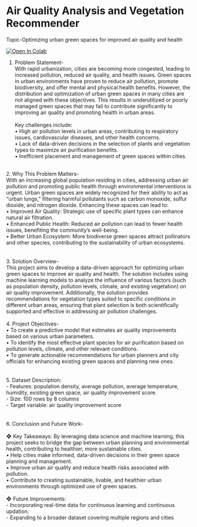 # Air Quality Analysis and Vegetation Recommender
Topic-Optimizing urban green spaces for improved air quality and health

[![Open In Colab](https://colab.research.google.com/assets/colab-badge.svg)](https://colab.research.google.com/github/Priyanshi-Tyagi25/Air-Quality-Analysis-and-Vegetation-Recommender/blob/main/Air%20Quality%20Analysis%20and%20Vegetation%20Recommender.ipynb)
<br>
1. Problem Statement- <br>
        With rapid urbanization, cities are becoming more congested, leading to increased pollution, 
        reduced air quality, and health issues. Green spaces in urban environments have proven to 
        reduce air pollution, promote biodiversity, and offer mental and physical health benefits. 
        However, the distribution and optimization of urban green spaces in many cities are not 
        aligned with these objectives. This results in underutilized or poorly managed green spaces 
        that may fail to contribute significantly to improving air quality and promoting health in 
        urban areas. <br><br>
   Key challenges include: <br>
        • High air pollution levels in urban areas, contributing to respiratory issues, 
          cardiovascular diseases, and other health concerns.<br> 
        • Lack of data-driven decisions in the selection of plants and vegetation types to 
          maximize air purification benefits.<br>
        • Inefficient placement and management of green spaces within cities.<br>
<br>
2. Why This Problem Matters- <br> 
        With an increasing global population residing in cities, addressing urban air pollution and 
        promoting public health through environmental interventions is urgent. Urban green spaces 
        are widely recognized for their ability to act as “urban lungs,” filtering harmful pollutants 
        such as carbon monoxide, sulfur dioxide, and nitrogen dioxide. Enhancing these spaces can 
        lead to:<br> 
           • Improved Air Quality: Strategic use of specific plant types can enhance natural air 
             filtration.<br> 
           • Enhanced Public Health: Reduced air pollution can lead to fewer health issues, 
             benefiting the community’s well-being.<br> 
           • Better Urban Ecosystem: More biodiverse green spaces attract pollinators and other 
             species, contributing to the sustainability of urban ecosystems.<br>
<br>
<br>
3. Solution Overview- <br>
        This project aims to develop a data-driven approach for optimizing urban green spaces to 
        improve air quality and health. The solution includes using machine learning models to 
        analyze the influence of various factors (such as population density, pollution levels, climate, 
        and existing vegetation) on air quality improvement. Additionally, the solution provides 
        recommendations for vegetation types suited to specific conditions in different urban areas, 
        ensuring that plant selection is both scientifically supported and effective in addressing air 
        pollution challenges.
<br>
<br>
4. Project Objectives- <br> 
       • To create a predictive model that estimates air quality improvements based on 
         various urban parameters.<br> 
       • To identify the most effective plant species for air purification based on pollution 
         levels, climate, and other relevant conditions.<br> 
       • To generate actionable recommendations for urban planners and city officials for 
         enhancing existing green spaces and planning new ones.<br>
<br>
<br>
5. Dataset Description:<br> 
- Features: population density, average pollution, average temperature, humidity, 
existing green space, air quality improvement score.<br> 
- Size: 100 rows by 8 columns<br> 
- Target variable: air quality improvement score<br>
<br>
<br>
6. Conclusion and Future Work-<br><br> 
❖ Key Takeaways: By leveraging data science and machine learning, this project seeks to 
bridge the gap between urban planning and environmental health, contributing to 
healthier, more sustainable cities.<br> 
• Help cities make informed, data-driven decisions in their green space planning and 
management.<br> 
• Improve urban air quality and reduce health risks associated with pollution.<br> 
• Contribute to creating sustainable, livable, and healthier urban environments 
through optimized use of green spaces.<br><br> 
❖ Future Improvements:<br>
- Incorporating real-time data for continuous learning and continuous updation.<br>
- Expanding to a broader dataset covering multiple regions and cities<br>
  



         
